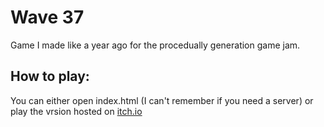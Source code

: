 # Wave 37

Game I made like a year ago for the procedually generation game jam.

## How to play:

You can either open index.html (I can't remember if you need a server) or play the vrsion hosted on [itch.io](https://adrielus.itch.io/wave-37)
